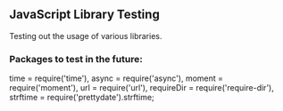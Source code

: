 ## JavaScript Library Testing

Testing out the usage of various libraries.

### Packages to test in the future:

time = require('time'),
async = require('async'),
moment = require('moment'),
url = require('url'),
requireDir = require('require-dir'),
strftime = require('prettydate').strftime;